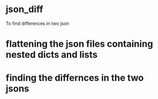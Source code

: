 # json_diff
To find differences in two json
# flattening the json files containing nested dicts and lists
# finding the differnces in the two jsons
